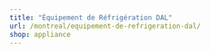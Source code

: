 ```yaml
---
title: "Équipement de Réfrigération DAL"
url: /montreal/equipement-de-refrigeration-dal/
shop: appliance
---
```


